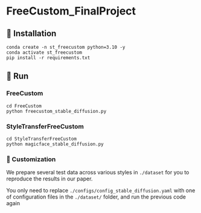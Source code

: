 # FreeCustom_FinalProject

## 🔨 Installation

```
conda create -n st_freecustom python=3.10 -y
conda activate st_freecustom
pip install -r requirements.txt
```
## 🚀 Run
### FreeCustom

```
cd FreeCustom
python freecustom_stable_diffusion.py
```

### StyleTransferFreeCustom
```
cd StyleTransferFreeCustom
python magicface_stable_diffusion.py
```

### 🌟 Customization
We prepare several test data across various styles in `./dataset` for you to reproduce the results in our paper. 

You only need to replace `./configs/config_stable_diffusion.yaml` with one of configuration files in the `./dataset/` folder,
and run the previous code again


